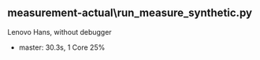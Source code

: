 ## measurement-actual\run_measure_synthetic.py

Lenovo Hans, without debugger
- master: 30.3s, 1 Core 25%

